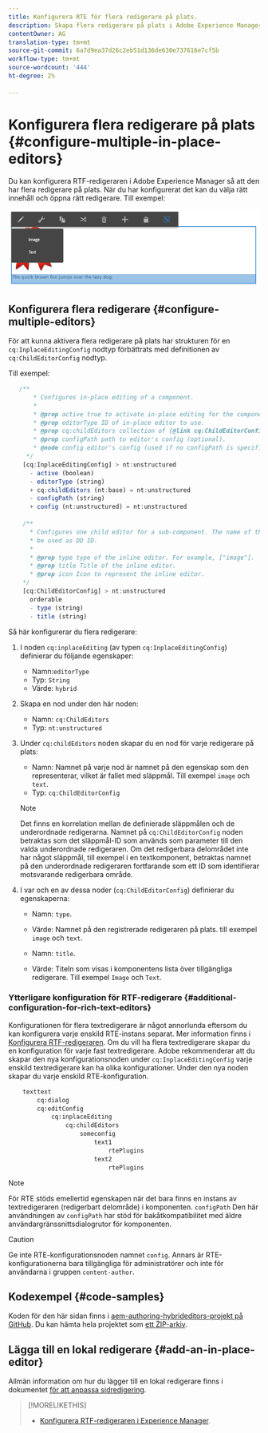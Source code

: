 ```yaml
---
title: Konfigurera RTE för flera redigerare på plats.
description: Skapa flera redigerare på plats i Adobe Experience Manager genom att konfigurera RTF-redigeraren.
contentOwner: AG
translation-type: tm+mt
source-git-commit: 6a7d9ea37d26c2eb51d136de630e737616e7cf5b
workflow-type: tm+mt
source-wordcount: '444'
ht-degree: 2%

---
```



# Konfigurera flera redigerare på plats {#configure-multiple-in-place-editors}

Du kan konfigurera RTF-redigeraren i Adobe Experience Manager så att den har flera redigerare på plats. När du har konfigurerat det kan du välja rätt innehåll och öppna rätt redigerare. Till exempel:

![chlimage_1-8](assets/chlimage_1-8.png)

## Konfigurera flera redigerare {#configure-multiple-editors}

För att kunna aktivera flera redigerare på plats har strukturen för en `cq:InplaceEditingConfig` nodtyp förbättrats med definitionen av `cq:ChildEditorConfig` nodtyp.

Till exempel:

```js
   /**
       * Configures in-place editing of a component.
       *
       * @prop active true to activate in-place editing for the component.
       * @prop editorType ID of in-place editor to use.
       * @prop cq:childEditors collection of {@link cq:ChildEditorConfig} nodes.
       * @prop configPath path to editor's config (optional).
       * @node config editor's config (used if no configPath is specified; optional).
     */
    [cq:InplaceEditingConfig] > nt:unstructured
      - active (boolean)
      - editorType (string)
      + cq:childEditors (nt:base) = nt:unstructured
      - configPath (string)
      + config (nt:unstructured) = nt:unstructured

    /**
      * Configures one child editor for a sub-component. The name of the this node is
      * be used as DD ID.
      *
      * @prop type type of the inline editor. For example, ["image"].
      * @prop title Title of the inline editor.
      * @prop icon Icon to represent the inline editor.
    */
    [cq:ChildEditorConfig] > nt:unstructured
      orderable
      - type (string)
      - title (string)
```

Så här konfigurerar du flera redigerare:

1. I noden `cq:inplaceEditing` (av typen `cq:InplaceEditingConfig`) definierar du följande egenskaper:

   * Namn:`editorType`
   * Typ: `String`
   * Värde: `hybrid`

1. Skapa en nod under den här noden:

   * Namn: `cq:ChildEditors`
   * Typ: `nt:unstructured`

1. Under `cq:childEditors` noden skapar du en nod för varje redigerare på plats:

   * Namn: Namnet på varje nod är namnet på den egenskap som den representerar, vilket är fallet med släppmål. Till exempel `image` och `text`.
   * Typ: `cq:ChildEditorConfig`
   >[!NOTE]
   >
   >Det finns en korrelation mellan de definierade släppmålen och de underordnade redigerarna. Namnet på `cq:ChildEditorConfig` noden betraktas som det släppmål-ID som används som parameter till den valda underordnade redigeraren. Om det redigerbara delområdet inte har något släppmål, till exempel i en textkomponent, betraktas namnet på den underordnade redigeraren fortfarande som ett ID som identifierar motsvarande redigerbara område.

1. I var och en av dessa noder (`cq:ChildEditorConfig`) definierar du egenskaperna:

   * Namn: `type`.
   * Värde: Namnet på den registrerade redigeraren på plats. till exempel `image` och `text`.

   * Namn: `title`.
   * Värde: Titeln som visas i komponentens lista över tillgängliga redigerare. Till exempel `Image` och `Text`.

### Ytterligare konfiguration för RTF-redigerare {#additional-configuration-for-rich-text-editors}

Konfigurationen för flera textredigerare är något annorlunda eftersom du kan konfigurera varje enskild RTE-instans separat. Mer information finns i [Konfigurera RTF-redigeraren](/help/sites-administering/rich-text-editor.md). Om du vill ha flera textredigerare skapar du en konfiguration för varje fast textredigerare. Adobe rekommenderar att du skapar den nya konfigurationsnoden under `cq:InplaceEditingConfig` varje enskild textredigerare kan ha olika konfigurationer. Under den nya noden skapar du varje enskild RTE-konfiguration.

```xml
    texttext
        cq:dialog
        cq:editConfig
            cq:inplaceEditing
                cq:childEditors
                    someconfig
                        text1
                            rtePlugins
                        text2
                            rtePlugins
```

>[!NOTE]
>
>För RTE stöds emellertid egenskapen när det bara finns en instans av textredigeraren (redigerbart delområde) i komponenten. `configPath` Den här användningen av `configPath` har stöd för bakåtkompatibilitet med äldre användargränssnittsdialogrutor för komponenten.

>[!CAUTION]
>
>Ge inte RTE-konfigurationsnoden namnet `config`. Annars är RTE-konfigurationerna bara tillgängliga för administratörer och inte för användarna i gruppen `content-author`.

## Kodexempel {#code-samples}

Koden för den här sidan finns i [aem-authoring-hybrideditors-projekt på GitHub](https://github.com/Adobe-Marketing-Cloud/aem-authoring-hybrideditors). Du kan hämta hela projektet som [ett ZIP-arkiv](https://github.com/Adobe-Marketing-Cloud/aem-authoring-hybrideditors/archive/master.zip).

## Lägga till en lokal redigerare {#add-an-in-place-editor}

Allmän information om hur du lägger till en lokal redigerare finns i dokumentet [för att anpassa sidredigering](/help/sites-developing/customizing-page-authoring-touch.md#add-new-in-place-editor).

>[!MORELIKETHIS]
>
>* [Konfigurera RTF-redigeraren i Experience Manager](/help/sites-administering/rich-text-editor.md).

